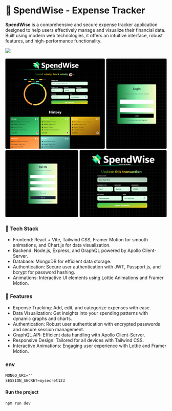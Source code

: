 # 💸 **SpendWise** - Expense Tracker

**SpendWise** is a comprehensive and secure expense tracker application designed to help users effectively manage and visualize their financial data. Built using modern web technologies, it offers an intuitive interface, robust features, and high-performance functionality.

<img src="https://go-skill-icons.vercel.app/api/icons?i=react,vite,tailwind,mongodb,express,nodejs,graphql,chartjs,apollo" />

<br />

![Expense Tracker App Demo](./cover/gql.svg)

### 🚀 **Tech Stack**

- Frontend: React + Vite, Tailwind CSS, Framer Motion for smooth animations, and Chart.js for data visualization.
- Backend: Node.js, Express, and GraphQL powered by Apollo Client-Server.
- Database: MongoDB for efficient data storage.
- Authentication: Secure user authentication with JWT, Passport.js, and bcrypt for password hashing.
- Animations: Interactive UI elements using Lottie Animations and Framer Motion.

### 🎯 **Features**

- Expense Tracking: Add, edit, and categorize expenses with ease.
- Data Visualization: Get insights into your spending patterns with dynamic graphs and charts.
- Authentication: Robust user authentication with encrypted passwords and secure session management.
- GraphQL API: Efficient data handling with Apollo Client-Server.
- Responsive Design: Tailored for all devices with Tailwind CSS.
- Interactive Animations: Engaging user experience with Lottie and Framer Motion.

### env
```env
MONGO_URI=''
SESSION_SECRET=mysecret123
```

#### Run the project

```bash
npm run dev
```
